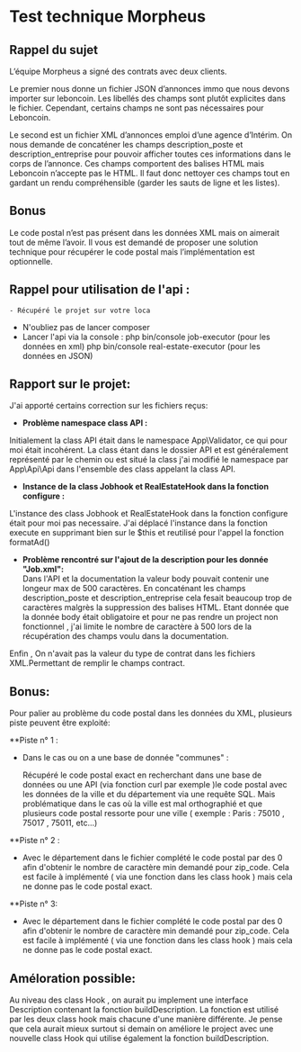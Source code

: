 Test technique Morpheus
==============



## Rappel du sujet 

L’équipe Morpheus a signé des contrats avec deux clients.

Le premier nous donne un fichier JSON d’annonces immo que nous devons importer sur leboncoin. Les libellés des champs sont plutôt explicites dans le fichier. Cependant, certains champs ne sont pas nécessaires pour Leboncoin.

Le second est un fichier XML d’annonces emploi d’une agence d’Intérim. On nous demande de concaténer les champs description_poste et description_entreprise pour pouvoir afficher toutes ces informations dans le corps de l’annonce. 
Ces champs comportent des balises HTML mais Leboncoin n’accepte pas le HTML. Il faut donc nettoyer ces champs tout en gardant un rendu compréhensible (garder les sauts de ligne et les listes).


## Bonus

Le code postal n’est pas présent dans les données XML mais on aimerait tout de même l’avoir. Il vous est demandé de proposer une solution technique pour récupérer le code postal mais l’implémentation est optionnelle.

## Rappel pour utilisation de l'api :

    - Récupéré le projet sur votre loca
   - N'oubliez pas de lancer composer
   - Lancer l'api via la console : 
        php bin/console job-executor (pour les données en xml)
        php bin/console real-estate-executor (pour les données en JSON)


## Rapport sur le projet:

J'ai apporté certains correction sur les fichiers reçus: 

- **Problème namespace class API :**

Initialement la class API était dans le namespace App\Validator, ce qui pour moi était incohérent. La class étant dans le dossier API et est généralement représenté par le chemin ou est situé la class j'ai modifié le namespace par App\Api\Api dans l'ensemble des class appelant la class API.

- **Instance de la class Jobhook et RealEstateHook dans la fonction configure :**  

L'instance des class Jobhook et RealEstateHook dans la fonction configure était pour moi pas necessaire.
J'ai déplacé l'instance dans la fonction execute en supprimant bien sur le $this et reutilisé pour l'appel la fonction formatAd()

- **Problème rencontré sur l'ajout de la description pour les donnée "Job.xml":**  
 Dans l'API et la documentation la valeur body pouvait contenir une longeur max de 500 caractères.
 En concaténant les champs description_poste et description_entreprise cela fesait beaucoup trop de caractères malgrès la suppression des balises HTML.
 Etant donnée que la donnée body était obligatoire et pour ne pas rendre un project non fonctionnel , j'ai limite le nombre de caractère à 500  lors de la récupération  des champs voulu dans la documentation.
 
Enfin , On n'avait pas la valeur du type de contrat dans les fichiers XML.Permettant de remplir le champs contract.
 
 ## Bonus:
 Pour palier au problème du code postal dans les données du XML, plusieurs piste peuvent être exploité:
 
  **Piste n° 1 : 
  - Dans le cas ou on a une base de donnée "communes" : 
  
      Récupéré le code postal exact en recherchant dans une base de données ou une API  (via fonction curl par exemple )le code postal avec les données de la ville et du département  via une requête SQL. Mais problématique dans le cas où la ville est mal orthographié et que plusieurs code postal ressorte pour une ville ( exemple : Paris  : 75010 , 75017 , 75011, etc...)
      
  **Piste n° 2 :
  
  - Avec le département dans le fichier complété le code postal par des 0 afin d'obtenir le nombre de caractère min demandé pour zip_code. Cela est facile à implémenté ( via une fonction dans les class hook ) mais cela ne donne pas le code postal exact.
  
  **Piste n° 3:
  
  - Avec le département dans le fichier complété le code postal par des 0 afin d'obtenir le nombre de caractère min demandé pour zip_code. Cela est facile à implémenté ( via une fonction dans les class hook ) mais cela ne donne pas le code postal exact.
  
  ## Améloration possible:
  
Au niveau des class Hook , on aurait pu implement une interface Description contenant la fonction buildDescription.
La fonction est utilisé par les deux class hook mais chacune d'une manière différente. Je pense que cela aurait mieux surtout si demain on améliore le project avec une nouvelle class Hook qui utilise également la fonction buildDescription.

